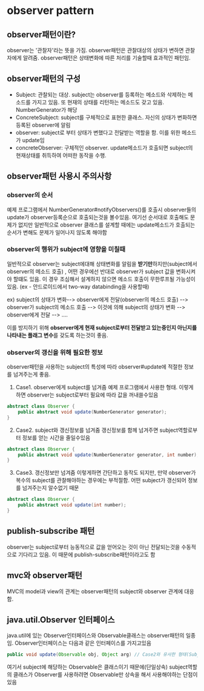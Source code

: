 # observer pattern

## observer패턴이란?
observer는 '관찰자'라는 뜻을 가짐. observer패턴은 관찰대상의 상태가 변하면 관찰자에게 알려줌. observer패턴은 상태변화에 따른 처리를 기술할때 효과적인 패턴임.

## observer패턴의 구성
- Subject: 관찰되는 대상. subject는 observer를 등록하는 메소드와 삭제하는 메소드를 가지고 있음. 또 현재의 상태를 리턴하는 메소드도 갖고 있음. NumberGenerator가 해당
- ConcreteSubject: subject를 구체적으로 표현한 클래스. 자신의 상태가 변화하면 등록된 observer에 알림
- observer: subject로 부터 상태가 변했다고 전달받는 역할을 함. 이를 위한 메소드가 update임
- concreteObserver: 구체적인 observer. update메소드가 호출되면 subject의 현재상태를 취득하여 어떠한 동작을 수행.

## observer패턴 사용시 주의사항

### observer의 순서
예제 프로그램에서 NumberGenerator#notifyObservers()를 호출시 observer들의 update가 observer등록순으로 호출되는것을 볼수있음. 여기선 순서대로 호출해도 문제가 없지만 일반적으로 observer 클래스를 설계할 때에는 update메소드가 호출되는 순서가 변해도 문제가 일어나지 않도록 해야함  

### observer의 행위가 subject에 영향을 미칠때
일반적으로 observer는 subject에대해 상태변화를 알림을 **받기만**하지만(subject에서 observer의 메소드 호출) , 어떤 경우에선 반대로 observer가 subject 값을 변화시켜야 할떄도 있음. 이 경우 조심해서 설계하지 않으면 메소드 호출이 무한루프될 가능성이 있음. (ex - 안드로이드에서 two-way databinding을 사용할때) 

ex) subject의 상태가 변화--> observer에게 전달(observer의 메소드 호출) --> observer가 subject의 메소드 호출 --> 이것에 의해 subject의 상태가 변화 --> observer에게 전달 --> .... 

이를 방지하기 위해 **observer에게 현재 subject로부터 전달받고 있는중인지 아닌지를 나타내는 플래그 변수**를 갖도록 하는것이 좋음.

### observer의 갱신을 위해 필요한 정보
observer패턴을 사용하는 subject의 특성에 따라 observer#update에 적절한 정보를 넘겨주는게 좋음.

1. Case1. observer에게 subject를 넘겨줌
예제 프로그램에서 사용한 형태. 이렇게 하면 observer는 subject로부터 필요에 따라 값을 꺼내쓸수있음


```java
abstract class Observer {
    public abstract void update(NumberGenerator generator);
}
```

2. Case2. subject와 갱신정보를 넘겨줌
갱신정보를 함께 넘겨주면 subject역할로부터 정보를 얻는 시간을 줄일수있음


```java
abstract class Observer {
    public abstract void update(NumberGenerator generator, int number);
}
```

3. Case3. 갱신정보만 넘겨줌
이렇게하면 간단하고 동작도 되지만, 만약 observer가 복수의 subject를 관찰해야하는 경우에는 부적절함. 어떤 subject가 갱신되어 정보를 넘겨주는지 알수없기 때문


```java
abstract class Observer {
    public abstract void update(int number);
}
```

## publish-subscribe 패턴
observer는 subject로부터 능동적으로 값을 얻어오는 것이 아닌 전달되는것을 수동적으로 기다리고 있음. 이 때문에 publish-subscribe패턴이라고도 함  

## mvc와 observer패턴
MVC의 model과 view의 관계는 observer패턴의 subject와 observer 관계에 대응함. 

## java.util.Observer 인터페이스
java.util에 있는 Observer인터페이스와 Observable클래스는 observer패턴의 일종임. Observer인터페이스는 다음과 같은 인터페이스를 가지고있음  

```java
public void update(Observable obj, Object arg) // Case2와 유사한 형태(Subject와 갱신정보를 넘겨줌)
```

여기서 subject에 해당하는 Observable은 클래스이기 때문에(단일상속) subject역할의 클래스가 Observer를 사용하려면 Observable만 상속을 해서 사용해야하는 단점이 있음
